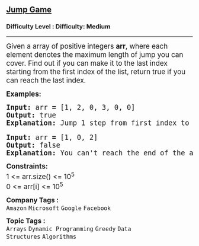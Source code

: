<h2><a href="https://www.geeksforgeeks.org/problems/jump-game/1?page=1&company=Google&difficulty=Basic,Easy,Medium,Hard&status=unsolved,attempted&sortBy=submissions">Jump Game</a></h2><h3>Difficulty Level : Difficulty: Medium</h3><hr><div class="problems_problem_content__Xm_eO"><p><span style="font-size: 14pt;">Given a array of positive integers <strong>arr</strong>, where each element denotes the maximum length of jump you can cover. Find out if you can make it to the last index starting from the first index of the list, return true if you can reach the last index.</span></p>
<p><span style="font-size: 14pt;"><strong>Examples:</strong></span></p>
<pre><span style="font-size: 14pt;"><strong>Input:</strong> arr<strong> = </strong>[1, 2, 0, 3, 0, 0] 
<strong>Output: </strong>true
<strong>Explanation: </strong>Jump 1 step from first index to second index. Then jump 2 steps to reach 4<sub>th </sub>index, and now jump 2 steps to reach the end.
</span></pre>
<pre><span style="font-size: 14pt;"><strong>Input:</strong> arr<strong> </strong><strong>= </strong>[1, 0, 2]
<strong>Output: </strong>false
<strong>Explanation: </strong>You can't reach the end of the array.
</span></pre>
<p><span style="font-size: 14pt;"><strong>Constraints:</strong></span><br><span style="font-size: 14pt;">1 &lt;= arr.size() &lt;= 10<sup>5</sup><br>0 &lt;= arr[i] &lt;= 10<sup>5</sup></span></p></div><p><span style=font-size:18px><strong>Company Tags : </strong><br><code>Amazon</code>&nbsp;<code>Microsoft</code>&nbsp;<code>Google</code>&nbsp;<code>Facebook</code>&nbsp;<br><p><span style=font-size:18px><strong>Topic Tags : </strong><br><code>Arrays</code>&nbsp;<code>Dynamic Programming</code>&nbsp;<code>Greedy</code>&nbsp;<code>Data Structures</code>&nbsp;<code>Algorithms</code>&nbsp;